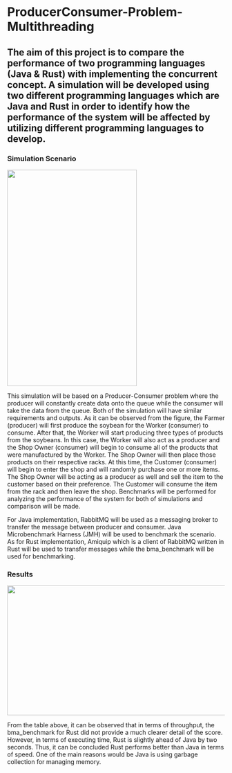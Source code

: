 # ProducerConsumer-Problem-Multithreading

## The aim of this project is to compare the performance of two programming languages (Java & Rust) with implementing the concurrent concept. A simulation will be developed using two different programming languages which are Java and Rust in order to identify how the performance of the system will be affected by utilizing different programming languages to develop.


### Simulation Scenario
<img src="https://user-images.githubusercontent.com/82216057/219869520-e083d10a-c940-4ac0-8ec3-d2e100756ee7.png" width="300" height="500">

This simulation will be based on a Producer-Consumer problem where the producer will constantly create data onto the queue while the consumer will take the data 
from the queue. Both of the simulation will have similar requirements and outputs. As it can be observed from the figure, the Farmer (producer) will first produce the soybean for the Worker (consumer) to consume. After that, the Worker will start producing three types of products from the soybeans. In this case, the Worker will also act as a producer and the Shop Owner (consumer) will begin to consume all of the products that were manufactured by the Worker. The Shop Owner will then place those products on their respective racks. At this time, the Customer (consumer) will begin to enter the shop and will randomly purchase one or more items. The Shop Owner will be acting as a producer as well and sell the item to the customer based on their preference. The Customer will consume the item from the rack and then leave the shop. Benchmarks will be performed for analyzing the performance of the system for both of simulations and comparison will be made.

For Java implementation, RabbitMQ will be used as a messaging broker to transfer the message between producer and consumer. Java Microbenchmark Harness (JMH) will be 
used to benchmark the scenario. As for Rust implementation, Amiquip which is a client of RabbitMQ written in Rust will be used to transfer messages while the bma_benchmark will be used for benchmarking.

### Results
<img src="https://user-images.githubusercontent.com/82216057/219869757-12339cbc-85b2-48b9-b914-b730ca15ec5c.png" width="600" height="300">

From the table above, it can be observed that in terms of throughput, the bma_benchmark for Rust did not provide a much clearer detail of the score. However, in terms of executing time, Rust is slightly ahead of Java by two seconds. Thus, it can be concluded Rust performs better than Java in terms of speed. One of the main reasons would be Java is using garbage collection for managing memory.
